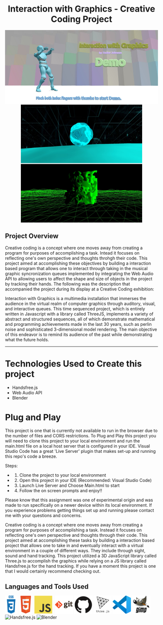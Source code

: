 <div align="center">
 <h1>Interaction with Graphics - Creative Coding Project</h1>
 <img src="creative_min.jpg"/>
 <img src="creative_min_3.jpg" width="400" />
 <img src="creative_min_4.jpg" width="400"/>
</div>

## Project Overview

Creative coding is a concept where one moves away from creating a program for purposes of accomplishing a task. Intead it focuses on reflecting one's own perspective and thoughts throhgh their code. This project aimed at accomplishing these objectives by building a interaction based program that allows one to interact through taking in the musical graphic syncronization queues implemented by integrating the Web Audio API to allowing users to affect the shape and size of objects in the project by tracking their hands. The following was the description that accompanied the project during its display at a Creative Coding exhibition: 

Interaction with Graphics is a multimedia installation that immerses the audience in the virtual 
realm of computer graphics through auditory, visual, and interactive queues. This time sequenced 
project, which is entirely written in Javascript with a library called ThreeJS, implements a 
variety of abstract and structured sequences, all of which demonstrate mathematical and 
programming achievements made in the last 30 years, such as perlin noise and sophisticated 
3-dimensional model rendering. The main objective of this endeavor is to remind its audience 
of the past while demonstrating what the future holds.
 
 
---

# Technologies Used to Create this project
- Handsfree.js
- Web Audio API
- Blender



# Plug and Play

This project is one that is currently not available to run in the browser due to the number of files
and CORS restrictions. To Plug and Play this project you will need to clone this project to your local 
environment and run the main.html file on a local host server that is configured in your IDE. Visual Studio
Code has a great 'Live Server' plugin that makes set-up and running this repo's code a breeze. 

Steps: 
- 1. Clone the project to your local environment
- 2. Open this project in your IDE (Recommended: Visual Studio Code)
- 3. Launch Live Server and Choose Main.html to start
- 4. Follow the on screen prompts and enjoy!!

Please know that this assignment was one of experimental origin and was made to run specifically on 
a newer device within its local environment. If you experience problems getting things set up and running
please contact me with your questions and concerns. 


Creative coding is a concept where one moves away from creating a program for purposes of accomplishing a task. Instead it focuses on reflecting one's own perspective and thoughts through their code. This project aimed at accomplishing these tasks by building a interaction based project that allows one to take in and eventually interact with a virtual environment in a couple of different ways. They include through sight, sound and hand tracking. This project utilized a 3D JavaScript library called Three.js to accomplish the graphics while relying on a JS library called Handsfree.js for the hand tracking. If you have a moment this project is one that I would certainly recommend checking out.

## Languages and Tools Used
<div>
  <img src="https://github.com/devicons/devicon/blob/master/icons/css3/css3-plain-wordmark.svg"  title="CSS3" alt="CSS" width="40" height="60"/>&nbsp;
  <img src="https://github.com/devicons/devicon/blob/master/icons/html5/html5-original.svg" title="HTML5" alt="HTML" width="40" height="60"/>&nbsp;
  <img src="https://github.com/devicons/devicon/blob/master/icons/javascript/javascript-original.svg" title="JavaScript" alt="JavaScript" width="60" height="60"/>&nbsp;
  <img src="https://github.com/devicons/devicon/blob/master/icons/git/git-original-wordmark.svg" title="Git" **alt="Git" width="60" height="60"/>
  <img src="https://github.com/devicons/devicon/blob/master/icons/github/github-original.svg" title="Github" **alt="Github" width="60" height="60"/>
  <img src="https://github.com/devicons/devicon/blob/master/icons/threejs/threejs-original-wordmark.svg" title="threejs" **alt="threejs" width="60" height="60"/>
  <img src="https://github.com/devicons/devicon/blob/master/icons/vscode/vscode-original.svg" title="vscode" **alt="vscode" width="60" height="60"/>
  <img src="https://github.com/devicons/devicon/blob/master/icons/gimp/gimp-original-wordmark.svg" title="Gimp" **alt="Gimp" width="60" height="60"/>
  <img src="https://handsfreejs.netlify.app/branding/handsfree.png" title="Handsfree.js" **alt="Handsfree.js" height="60" />
 <img src="https://upload.wikimedia.org/wikipedia/commons/0/0c/Blender_logo_no_text.svg" title="Blender" **alt="Blender" height="60" />
</div>

